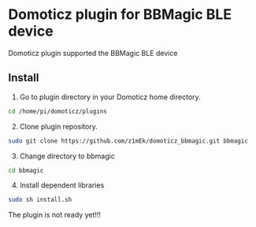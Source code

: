 # Domoticz plugin for BBMagic BLE device
Domoticz plugin supported the BBMagic BLE device

## Install

1. Go to plugin directory in your Domoticz home directory. 
```bash
cd /home/pi/domoticz/plugins
```
2. Clone plugin repository.
```bash
sudo git clone https://github.com/z1mEk/domoticz_bbmagic.git bbmagic
```
3. Change directory to bbmagic
```bash
cd bbmagic
```
4. Install dependent libraries
```bash
sudo sh install.sh
```

The plugin is not ready yet!!!
